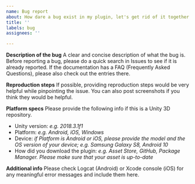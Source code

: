 ```yaml
---
name: Bug report
about: How dare a bug exist in my plugin, let's get rid of it together!
title: ''
labels: bug
assignees: ''

---
```


**Description of the bug**
A clear and concise description of what the bug is. Before reporting a bug, please do a quick search in Issues to see if it is already reported. If the documentation has a FAQ (Frequently Asked Questions), please also check out the entries there.

**Reproduction steps**
If possible, providing reproduction steps would be very helpful while pinpointing the issue. You can also post screenshots if you think they would be helpful.

**Platform specs**
Please provide the following info if this is a Unity 3D repository.

- Unity version: *e.g. 2018.3.1f1*
- Platform: *e.g. Android, iOS, Windows*
- Device: *if Platform is Android or iOS, please provide the model and the OS version of your device; e.g. Samsung Galaxy S8, Android 10*
- How did you download the plugin: *e.g. Asset Store, GitHub, Package Manager. Please make sure that your asset is up-to-date*

**Additional info**
Please check Logcat (Android) or Xcode console (iOS) for any meaningful error messages and include them here.